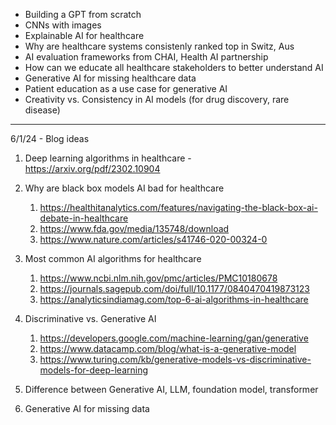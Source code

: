 
- Building a GPT from scratch
- CNNs with images
- Explainable AI for healthcare
- Why are healthcare systems consistenly ranked top in Switz, Aus
- AI evaluation frameworks from CHAI, Health AI partnership
- How can we educate all healthcare stakeholders to better understand AI
- Generative AI for missing healthcare data
- Patient education as a use case for generative AI
- Creativity vs. Consistency in AI models (for drug discovery, rare disease)

---

6/1/24 - Blog ideas

1. Deep learning algorithms in healthcare - https://arxiv.org/pdf/2302.10904

2. Why are black box models AI bad for healthcare
	1. https://healthitanalytics.com/features/navigating-the-black-box-ai-debate-in-healthcare
	2. https://www.fda.gov/media/135748/download
	3. https://www.nature.com/articles/s41746-020-00324-0

3. Most common AI algorithms for healthcare
	1. https://www.ncbi.nlm.nih.gov/pmc/articles/PMC10180678
	2. https://journals.sagepub.com/doi/full/10.1177/0840470419873123
	3. https://analyticsindiamag.com/top-6-ai-algorithms-in-healthcare

4. Discriminative vs. Generative AI
	1. https://developers.google.com/machine-learning/gan/generative
	2. https://www.datacamp.com/blog/what-is-a-generative-model
	3. https://www.turing.com/kb/generative-models-vs-discriminative-models-for-deep-learning

5. Difference between Generative AI, LLM, foundation model, transformer

6. Generative AI for missing data